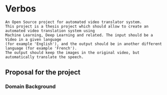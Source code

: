 # Verbos
	An Open Source project for automated video translator system.
	This project is a thesis project which should allow to create an automated video translation system using 
	Machine Learning, Deep Learning and related. The input should be a Video in a given language 
	(for example 'English'), and the output should be in another different language (for example 'French'). 
	The output should keep the images in the original video, but automatically translate the speech.
	
## Proposal for the project

### Domain Background
